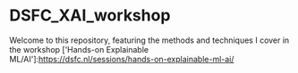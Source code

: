 # DSFC_XAI_workshop

Welcome to this repository, featuring the methods and techniques I cover in the workshop ['Hands-on Explainable ML/AI']:https://dsfc.nl/sessions/hands-on-explainable-ml-ai/

